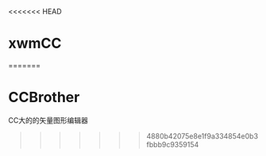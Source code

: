 <<<<<<< HEAD
# xwmCC
=======
# CCBrother
CC大的的矢量图形编辑器
>>>>>>> 4880b42075e8e1f9a334854e0b3fbbb9c9359154

